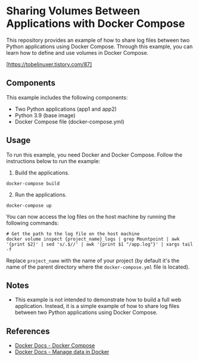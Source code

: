 # Sharing Volumes Between Applications with Docker Compose

This repository provides an example of how to share log files between two Python applications using Docker Compose. Through this example, you can learn how to define and use volumes in Docker Compose.

[https://tobelinuxer.tistory.com/87]

## Components

This example includes the following components:

- Two Python applications (app1 and app2)
- Python 3.9 (base image)
- Docker Compose file (docker-compose.yml)

## Usage

To run this example, you need Docker and Docker Compose. Follow the instructions below to run the example:

1. Build the applications.

```
docker-compose build
```

2. Run the applications.

```
docker-compose up
```

You can now access the log files on the host machine by running the following commands:

```
# Get the path to the log file on the host machine
docker volume inspect {project_name}_logs | grep Mountpoint | awk '{print $2}' | sed 's/.$//' | awk '{print $1 "/app.log"}' | xargs tail -f

```

Replace `project_name` with the name of your project (by default it's the name of the parent directory where the `docker-compose.yml` file is located).

## Notes

- This example is not intended to demonstrate how to build a full web application. Instead, it is a simple example of how to share log files between two Python applications using Docker Compose.

## References

- [Docker Docs - Docker Compose](https://docs.docker.com/compose/)
- [Docker Docs - Manage data in Docker](https://docs.docker.com/storage/)